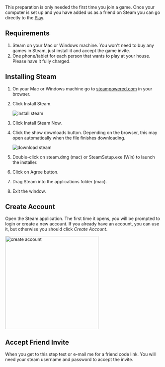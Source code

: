This preparation is only needed the first time you join a game. Once your computer is set up and you have added us as a friend on Steam you can go directly to the [Play](page).

## Requirements

1. Steam on your Mac or Windows machine. You won't need to buy any games in Steam, just install it and accept the game invite.
2. One phone/tablet for each person that wants to play at your house. Please have it fully charged.

## Installing Steam

1. On your Mac or Windows machine go to <a href="http://steampowered.com" target="_blank">steampowered.com</a> in your browser.
2. Click Install Steam.

    ![install steam](https://www.imore.com/sites/imore.com/files/styles/xlarge/public/field/image/2017/02/install-steam-mac-screens-01.jpeg?itok=SemxWYi8)

4. Click Install Steam Now.
5. Click the show downloads button. Depending on the browser, this may open automatically when the file finishes downloading. 

    ![download steam](https://www.imore.com/sites/imore.com/files/styles/xlarge/public/field/image/2017/02/install-steam-mac-screens-02.jpeg?itok=MtM_-I6M)

6. Double-click on steam.dmg (mac) or SteamSetup.exe (Win) to launch the installer.
7. Click on Agree button.
8. Drag Steam into the applications folder (mac).
9. Exit the window.

## Create Account

Open the Steam application. The first time it opens, you will be prompted to login or create a new account. If you already have an account, you can use it, but otherwise you should click *Create Account*.

<img src="https://craig-sd.github.io/JackboxGames/assets/images/SteamCreateAccount.png" alt="create account" width="300"/>

## Accept Friend Invite

When you get to this step test or e-mail me for a friend code link. You will need your steam username and password to accept the invite.
